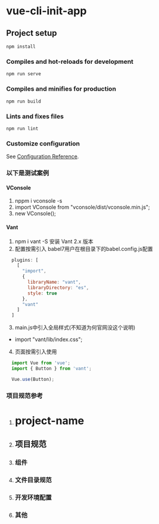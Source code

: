 # vue-cli-init-app

## Project setup
```
npm install
```

### Compiles and hot-reloads for development
```
npm run serve
```

### Compiles and minifies for production
```
npm run build
```

### Lints and fixes files
```
npm run lint
```

### Customize configuration
See [Configuration Reference](https://cli.vuejs.org/config/).


### 以下是测试案例

#### VConsole
1. nppm i vconsole -s
2. import VConsole from "vconsole/dist/vconsole.min.js";
3. new VConsole();

#### Vant
1. npm i vant -S  安装 Vant 2.x 版本
2. 配置按需引入 babel7用户在根目录下的babel.config.js配置
```javascript
  plugins: [
    [
      "import",
      {
        libraryName: "vant",
        libraryDirectory: "es",
        style: true
      },
      "vant"
    ]
  ]
```
3. main.js中引入全局样式(不知道为何官网没这个说明)
  + import "vant/lib/index.css";
4. 页面按需引入使用
```javascript
  import Vue from 'vue';
  import { Button } from 'vant';

  Vue.use(Button);
```


### 项目规范参考

1. # project-name
2. ## 项目规范
3. ### 组件 
4. ### 文件目录规范
5. ### 开发环境配置
6. ### 其他